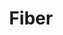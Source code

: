 ---
codehost: https://github.com/gofiber/fiber
logohandle: fiberwiki
sort: fiber
title: Fiber
website: https://fiber.wiki/
---